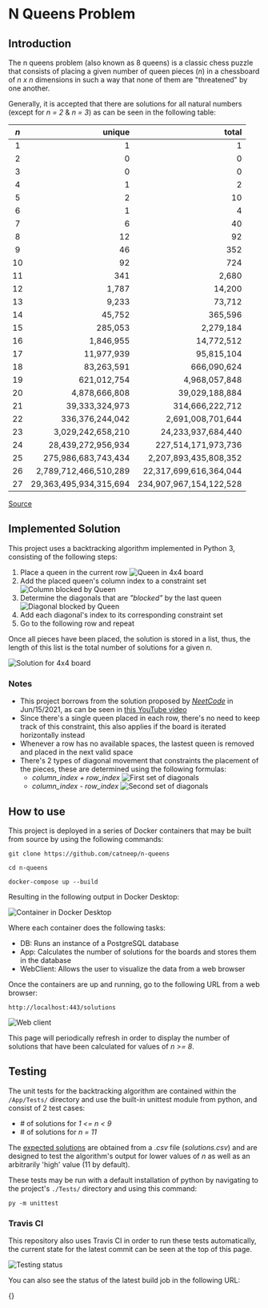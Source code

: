 # N Queens Problem
## Introduction

The n queens problem (also known as 8 queens) is a classic chess puzzle that consists of placing a given number of queen pieces (*n*) in a chessboard of *n x n* dimensions in such a way that none of them are "threatened" by one another.

Generally, it is accepted that there are solutions for all natural numbers (except for *n = 2* & *n = 3*) as can be seen in the following table:

<p id='sol-table'></p>

*n*|unique|total
:-:|-:|-:
1|1|1
2|0|0
3|0|0
4|1|2
5|2|10
6|1|4
7|6|40
8|12|92
9|46|352
10|92|724
11|341|2,680
12|1,787|14,200
13|9,233|73,712
14|45,752|365,596
15|285,053|2,279,184
16|1,846,955|14,772,512
17|11,977,939|95,815,104
18|83,263,591|666,090,624
19|621,012,754|4,968,057,848
20|4,878,666,808|39,029,188,884
21|39,333,324,973|314,666,222,712
22|336,376,244,042|2,691,008,701,644
23|3,029,242,658,210|24,233,937,684,440
24|28,439,272,956,934|227,514,171,973,736
25|275,986,683,743,434|2,207,893,435,808,352
26|2,789,712,466,510,289|22,317,699,616,364,044
27|29,363,495,934,315,694|234,907,967,154,122,528

<a href='https://github.com/preusser/q27'>Source</a>

## Implemented Solution
This project uses a backtracking algorithm implemented in Python 3, consisting of the following steps:

1. Place a queen in the current row
![Queen in 4x4 board](assets/placed_queen.png)
2. Add the placed queen's column index to a constraint set
![Column blocked by Queen](assets/queen_col.png)
3. Determine the diagonals that are <em>"blocked"</em> by the last queen
![Diagonal blocked by Queen](assets/queen_diag.png)
4. Add each diagonal's index to its corresponding constraint set
5. Go to the following row and repeat

Once all pieces have been placed, the solution is stored in a list, thus, the length of this list is the total number of solutions for a given *n*.

![Solution for 4x4 board](assets/valid.png)

### Notes
- This project borrows from the solution proposed by <a href='https://twitter.com/neetcode1'><em>NeetCode</em></a> in Jun/15/2021, as can be seen in <a href='https://youtu.be/Ph95IHmRp5M'>this YouTube video</a>
- Since there's a single queen placed in each row, there's no need to keep track of this constraint, this also applies if the board is iterated horizontally instead
- Whenever a row has no available spaces, the lastest queen is removed and placed in the next valid space
- There's 2 types of diagonal movement that constraints the placement of the pieces, these are determined using the following formulas:
    - <em>column_index + row_index</em>
    ![First set of diagonals](assets/diags_1.png)
    - <em>column_index - row_index</em>
    ![Second set of diagonals](assets/diags_2.png)

## How to use
This project is deployed in a series of Docker containers that may be built from source by using the following commands:

    git clone https://github.com/catneep/n-queens

    cd n-queens

    docker-compose up --build

Resulting in the following output in Docker Desktop:

![Container in Docker Desktop](assets/docker.png)

Where each container does the following tasks:

- DB: Runs an instance of a PostgreSQL database
- App: Calculates the number of solutions for the boards and stores them in the database
- WebClient: Allows the user to visualize the data from a web browser

Once the containers are up and running, go to the following URL from a web browser:

    http://localhost:443/solutions

![Web client](assets/web.png)

This page will periodically refresh in order to display the number of solutions that have been calculated for values of *n >= 8*.

## Testing
The unit tests for the backtracking algorithm are contained within the `/App/Tests/` directory and use the built-in unittest module from python, and consist of 2 test cases:

- \# of solutions for <em>1 <= n < 9</em>
- \# of solutions for <em>n = 11</em>

The <a href='#sol-table'>expected solutions</a> are obtained from a <em>.csv</em> file (<em>solutions.csv</em>) and are designed to test the algorithm's output for lower values of <em>n</em> as well as an arbitrarily 'high' value (11 by default).

These tests may be run with a default installation of python by navigating to the project's `./Tests/` directory and using this command:

    py -m unittest

### Travis CI

This repository also uses Travis CI in order to run these tests automatically, the current state for the latest commit can be seen at the top of this page.

![Testing status](assets/travis.png)

You can also see the status of the latest build job in the following URL:

{}